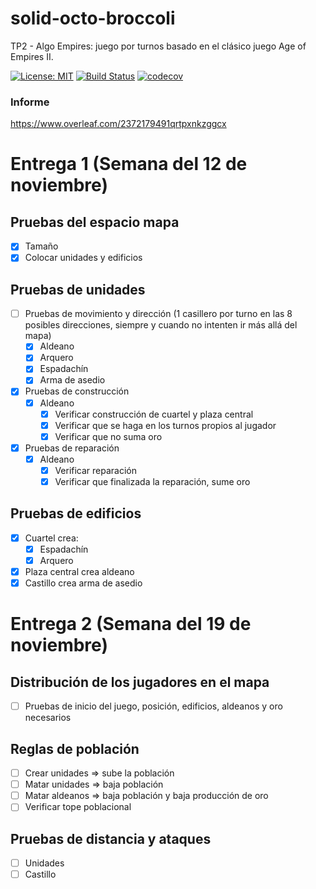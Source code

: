 # solid-octo-broccoli
TP2 - Algo Empires: juego por turnos basado en el clásico juego Age of Empires II.

[![License: MIT](https://img.shields.io/badge/License-MIT-yellow.svg)](https://opensource.org/licenses/MIT)
[![Build Status](https://travis-ci.org/iPetrignani/solid-octo-broccoli.svg?branch=master)](https://travis-ci.org/iPetrignani/solid-octo-broccoli)
[![codecov](https://codecov.io/gh/iPetrignani/solid-octo-broccoli/branch/master/graph/badge.svg)](https://codecov.io/gh/iPetrignani/solid-octo-broccoli)

### Informe
https://www.overleaf.com/2372179491qrtpxnkzggcx

# Entrega 1 (Semana del 12 de noviembre)

## Pruebas del espacio mapa
- [x] Tamaño
- [x] Colocar unidades y edificios

## Pruebas de unidades
- [ ] Pruebas de movimiento y dirección (1 casillero por turno en las 8 posibles direcciones, siempre y cuando no intenten ir más allá del mapa)
  - [x] Aldeano
  - [x] Arquero
  - [x] Espadachín
  - [x] Arma de asedio
- [x] Pruebas de construcción
  - [x] Aldeano
    - [x] Verificar construcción de cuartel y plaza central
    - [x] Verificar que se haga en los turnos propios al jugador
    - [x] Verificar que no suma oro
- [x] Pruebas de reparación
  - [x] Aldeano
    - [x] Verificar reparación
    - [x] Verificar que finalizada la reparación, sume oro
    
## Pruebas de edificios
- [x] Cuartel crea:
  - [x] Espadachín
  - [x] Arquero
- [x] Plaza central crea aldeano
- [x] Castillo crea arma de asedio

# Entrega 2 (Semana del 19 de noviembre)

## Distribución de los jugadores en el mapa
- [ ] Pruebas de inicio del juego, posición, edificios, aldeanos y oro necesarios

## Reglas de población
- [ ] Crear unidades => sube la población
- [ ] Matar unidades => baja población
- [ ] Matar aldeanos => baja población y baja producción de oro
- [ ] Verificar tope poblacional

## Pruebas de distancia y ataques
- [ ] Unidades
- [ ] Castillo
